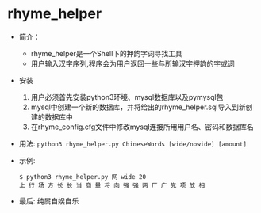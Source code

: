 # rhyme_helper

- 简介：
    - rhyme_helper是一个Shell下的押韵字词寻找工具
    - 用户输入汉字序列,程序会为用户返回一些与所输汉字押韵的字或词

- 安装
    1. 用户必须首先安装python3环境、mysql数据库以及pymysql包
    2. mysql中创建一个新的数据库，并将给出的rhyme_helper.sql导入到新创建的数据库中
    3. 在rhyme_config.cfg文件中修改mysql连接所用用户名、密码和数据库名

- 用法: `python3 rhyme_helper.py ChineseWords [wide/nowide] [amount]`

- 示例:
    ````
    $ python3 rhyme_helper.py 网 wide 20
    上 行 场 方 长 长 当 商 量 将 向 强 强 两 厂 广 党 项 放 相
    ````

- 最后: 纯属自娱自乐
